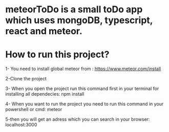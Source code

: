 # meteorToDo is a small toDo app which uses mongoDB, typescript, react and meteor. 

# How to run this project?

1- You need to install global meteor from : https://www.meteor.com/install   

2-Clone the project

3- When you open the project run this command first in your terminal for installing all dependecies: npm install 

4- When you want to run the project you need to run this command in your powershell or cmd: meteor

5-then you will get an adress which you can search in your browser: localhost:3000

